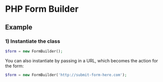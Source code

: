 # PHP Form Builder


## Example


### 1) Instantiate the class

```php
$form = new FormBuilder();
```
You can also instantiate by passing in a URL, which becomes the action for the form:

```php
$form = new FormBuilder('http://submit-form-here.com');
```






